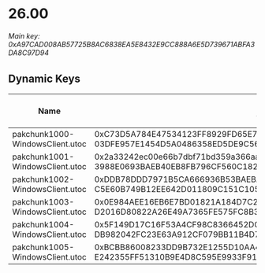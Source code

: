 # 26.00

###### *Main key: 0xA97CAD008AB57725B8AC6838EA5E8432E9CC888A6E5D739671ABFA3DA8C97D94*

## Dynamic Keys

| Name                              | Key</br>GUID                                                                                            | High Res Textures |
|-----------------------------------|---------------------------------------------------------------------------------------------------------|-------------------|
| pakchunk1000-WindowsClient.utoc   | 0xC73D5A784E47534123FF8929FD65E7B1984B061EFECFE696573D06D713AB4C1F</br>03DFE957E1454D5A0486358ED5DE9C56 | ❌                 |
| pakchunk1001-WindowsClient.utoc   | 0x2a33242ec00e66b7dbf71bd359a366aaa71e250cf9452209c02fb599df6432cd</br>3988E0693BAEB40EB8FB796CF560C182 | ✔️                |
| pakchunk1002-WindowsClient.utoc   | 0xDDB78DDD7971B5CA666936B53BAEBAF5498067B1C7B3C5053B35104803925AFE</br>C5E60B749B12EE642D011809C151C105 | ❌                 |
| pakchunk1003-WindowsClient.utoc   | 0x0E984AEE16EB6E7BD01821A184D7C2A5EF9B0CF979AB5C350EC683E0EBC980E7</br>D2016D80822A26E49A7365FE575FC8B3 | ❌                 |
| pakchunk1004-WindowsClient.utoc   | 0x5F149D17C16F53A4CF98C8366452DCC4F5C5CA89B7B3921C0E9485CFCADC75F4</br>DB982042FC23E63A912CF079BB11B4D7 | ❌                 |
| pakchunk1005-WindowsClient.utoc   | 0xBCBB86008233DD9B732E1255D10AA46B756E85267B9C1FD4451302A1244AADB3</br>E242355FF51310B9E4D8C595E9933F91 | ✔️                |
